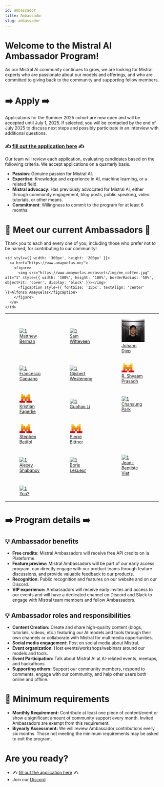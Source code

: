 ```yaml
---
id: ambassador
title: Ambassador
slug: ambassador
---
```


# Welcome to the Mistral AI Ambassador Program!

As our Mistral AI community continues to grow, we are looking for Mistral experts who are passionate about our models and offerings, and who are committed to giving back to the community and supporting fellow members.

# ➡️ Apply  ➡️

Applications for the Summer 2025 cohort are now open and will be accepted until July 1, 2025. If selected, you will be contacted by the end of July 2025 to discuss next steps and possibly participate in an interview with additional questions.

### ✍ [fill out the application here](https://forms.gle/pTMchkVVPCxSVW5u5) ✍

Our team will review each application, evaluating candidates based on the following criteria. We accept applications on a quarterly basis. 

- **Passion**: Genuine passion for Mistral AI.
- **Expertise**: Knowledge and experience in AI, machine learning, or a related field.
- **Mistral advocacy**: Has previously advocated for Mistral AI, either through community engagement, blog posts, public speaking, video tutorials, or other means.
- **Commitment**: Willingness to commit to the program for at least 6 months.


# 🤠 Meet our current Ambassadors 🤠
Thank you to each and every one of you, including those who prefer not to be named, for contributing to our community!

<table>
  <tr>
    <td style={{ width: '300px', height: '200px' }}>
      <a href="https://www.youtube.com/@matthew_berman">
        <figure>
          <img src="https://yt3.googleusercontent.com/FLJEnb2WnG3g0GV9GbGbdvkMKqInA0WcEzQkL-haJ0mBSDHl5wrUrmQ2w1_wyeoonmKl5DWvVwk=s160-c-k-c0x00ffffff-no-rj" alt="1" style={{ width: '100%', height: '100%', borderRadius: '50%', objectFit: 'cover', display: 'block' }}></img>
          <figcaption style={{ fontSize: '15px', textAlign: 'center' }}>Matthew Berman</figcaption>
        </figure>
      </a> 
    </td>
    <td style={{ width: '300px', height: '200px' }}>
      <a href="https://www.youtube.com/@samwitteveenai">
        <figure>
          <img src="https://pbs.twimg.com/profile_images/2274169962/jtlg8bxr0w6quu157b7f_400x400.png" alt="1" style={{ width: '100%', height: '100%', borderRadius: '50%', objectFit: 'cover', display: 'block' }}></img>
          <figcaption style={{ fontSize: '15px', textAlign: 'center' }}>Sam Witteveen</figcaption>
        </figure>
      </a> 
    </td>
    <td style={{ width: '300px', height: '200px' }}>
      <a href="https://www.linkedin.com/in/johann-diep/">
        <figure>
          <img src="https://raw.githubusercontent.com/johanndiep/profile_picture/refs/heads/main/1714692170463.jpeg" alt="1" style={{ width: '100%', height: '100%', borderRadius: '50%', objectFit: 'cover', display: 'block' }}></img>
          <figcaption style={{ fontSize: '15px', textAlign: 'center' }}>Johann Diep</figcaption>
        </figure>
      </a> 
    </td>
  </tr>
  <tr>
    <td style={{ width: '300px', height: '200px' }}>
      <a href="https://www.linkedin.com/in/fracapuano/">
        <figure>
          <img src="https://pbs.twimg.com/profile_images/1789212472353632257/A5nXjAhI_400x400.jpg" alt="1" style={{ width: '100%', height: '100%', borderRadius: '50%', objectFit: 'cover', display: 'block' }}></img>
          <figcaption style={{ fontSize: '15px', textAlign: 'center' }}>Francesco Capuano</figcaption>
        </figure>
      </a> 
    </td>
    <td style={{ width: '300px', height: '200px' }}>
      <a href="https://www.linkedin.com/in/gijsbert-westeneng-804172155/">
        <figure>
          <img src="https://pbs.twimg.com/profile_images/1858938413619048448/FQAaUm69_400x400.jpg" alt="1" style={{ width: '100%', height: '100%', borderRadius: '50%', objectFit: 'cover', display: 'block' }}></img>
          <figcaption style={{ fontSize: '15px', textAlign: 'center' }}>Gijsbert Westeneng</figcaption>
        </figure>
      </a> 
    </td>
    <td style={{ width: '300px', height: '200px' }}>
      <a href="https://www.linkedin.com/in/sprasadh/">
        <figure style={{ display: 'flex', flexDirection: 'column', alignItems: 'center' }}>
          <svg width="41" height="29" viewBox="0 0 41 29" fill="none" xmlns="http://www.w3.org/2000/svg">
            <path d="M11.7053 0H5.85156V5.79928H11.7053V0Z" fill="black"></path>
            <path d="M35.1272 0H29.2734V5.79928H35.1272V0Z" fill="black"></path>
            <path d="M17.559 5.79883H5.85156V11.5981H17.559V5.79883Z" fill="black"></path>
            <path d="M35.1293 5.79883H23.4219V11.5981H35.1293V5.79883Z" fill="black"></path>
            <path d="M35.1239 11.5977H5.85156V17.3969H35.1239V11.5977Z" fill="black"></path>
            <path d="M11.7053 17.3984H5.85156V23.1977H11.7053V17.3984Z" fill="black"></path>
            <path d="M23.4162 17.3984H17.5625V23.1977H23.4162V17.3984Z" fill="black"></path>
            <path d="M35.1272 17.3984H29.2734V23.1977H35.1272V17.3984Z" fill="black"></path>
            <path d="M17.5648 23.2012H0V29.0005H17.5648V23.2012Z" fill="black"></path>
            <path d="M40.9867 23.2012H23.4219V29.0005H40.9867V23.2012Z" fill="black"></path>
            <path d="M11.7072 0H5.85352V5.79928H11.7072V0Z" fill="#FFD800"></path>
            <path d="M35.1252 0H29.2715V5.79928H35.1252V0Z" fill="#FFD800"></path>
            <path d="M17.561 5.79883H5.85352V11.5981H17.561V5.79883Z" fill="#FFAF00"></path>
            <path d="M35.1254 5.79883H23.418V11.5981H35.1254V5.79883Z" fill="#FFAF00"></path>
            <path d="M35.1258 11.5977H5.85352V17.3969H35.1258V11.5977Z" fill="#FF8205"></path>
            <path d="M11.7072 17.3984H5.85352V23.1977H11.7072V17.3984Z" fill="#FA500F"></path>
            <path d="M23.4162 17.3984H17.5625V23.1977H23.4162V17.3984Z" fill="#FA500F"></path>
            <path d="M35.1252 17.3984H29.2715V23.1977H35.1252V17.3984Z" fill="#FA500F"></path>
            <path d="M17.5648 23.2012H0V29.0005H17.5648V23.2012Z" fill="#E10500"></path>
            <path d="M40.9828 23.2012H23.418V29.0005H40.9828V23.2012Z" fill="#E10500"></path>
          </svg>
          <figcaption style={{ fontSize: '15px', textAlign: 'center' }}>R. Shyaam Prasadh</figcaption>
        </figure>
      </a>
    </td>
  </tr>
  <tr>
    <td style={{ width: '300px', height: '200px' }}>
      <a href="https://www.youtube.com/allaboutai">
        <figure style={{ display: 'flex', flexDirection: 'column', alignItems: 'center' }}>
          <svg width="41" height="29" viewBox="0 0 41 29" fill="none" xmlns="http://www.w3.org/2000/svg">
            <path d="M11.7053 0H5.85156V5.79928H11.7053V0Z" fill="black"></path>
            <path d="M35.1272 0H29.2734V5.79928H35.1272V0Z" fill="black"></path>
            <path d="M17.559 5.79883H5.85156V11.5981H17.559V5.79883Z" fill="black"></path>
            <path d="M35.1293 5.79883H23.4219V11.5981H35.1293V5.79883Z" fill="black"></path>
            <path d="M35.1239 11.5977H5.85156V17.3969H35.1239V11.5977Z" fill="black"></path>
            <path d="M11.7053 17.3984H5.85156V23.1977H11.7053V17.3984Z" fill="black"></path>
            <path d="M23.4162 17.3984H17.5625V23.1977H23.4162V17.3984Z" fill="black"></path>
            <path d="M35.1272 17.3984H29.2734V23.1977H35.1272V17.3984Z" fill="black"></path>
            <path d="M17.5648 23.2012H0V29.0005H17.5648V23.2012Z" fill="black"></path>
            <path d="M40.9867 23.2012H23.4219V29.0005H40.9867V23.2012Z" fill="black"></path>
            <path d="M11.7072 0H5.85352V5.79928H11.7072V0Z" fill="#FFD800"></path>
            <path d="M35.1252 0H29.2715V5.79928H35.1252V0Z" fill="#FFD800"></path>
            <path d="M17.561 5.79883H5.85352V11.5981H17.561V5.79883Z" fill="#FFAF00"></path>
            <path d="M35.1254 5.79883H23.418V11.5981H35.1254V5.79883Z" fill="#FFAF00"></path>
            <path d="M35.1258 11.5977H5.85352V17.3969H35.1258V11.5977Z" fill="#FF8205"></path>
            <path d="M11.7072 17.3984H5.85352V23.1977H11.7072V17.3984Z" fill="#FA500F"></path>
            <path d="M23.4162 17.3984H17.5625V23.1977H23.4162V17.3984Z" fill="#FA500F"></path>
            <path d="M35.1252 17.3984H29.2715V23.1977H35.1252V17.3984Z" fill="#FA500F"></path>
            <path d="M17.5648 23.2012H0V29.0005H17.5648V23.2012Z" fill="#E10500"></path>
            <path d="M40.9828 23.2012H23.418V29.0005H40.9828V23.2012Z" fill="#E10500"></path>
          </svg>
          <figcaption style={{ fontSize: '15px', textAlign: 'center' }}>Kristian Fagerlie</figcaption>
        </figure>
      </a>
    </td>
    <td style={{ width: '300px', height: '200px' }}>
      <a href="https://x.com/guohao_li">
        <figure>
          <img src="https://ghli.org/authors/admin/avatar_hu9d9865ddbb26c633557596753f4b7710_2567527_250x250_fill_lanczos_center_2.png" alt="1" style={{ width: '100%', height: '100%', borderRadius: '50%', objectFit: 'cover', display: 'block' }}></img>
          <figcaption style={{ fontSize: '15px', textAlign: 'center' }}>Guohao Li</figcaption>
        </figure>
      </a>
    </td>
    <td style={{ width: '300px', height: '200px' }}>
      <a href="https://github.com/deep-diver">
        <figure>
          <img src="https://avatars.githubusercontent.com/u/26025527?v=4" alt="1" style={{ width: '100%', height: '100%', borderRadius: '50%', objectFit: 'cover', display: 'block' }}/>
          <figcaption style={{ fontSize: '15px', textAlign: 'center' }}>Chansung Park</figcaption>
        </figure>
      </a>
    </td>
  </tr>
  <tr>
    <td style={{ width: '300px', height: '200px' }}>
      <a href="https://www.linkedin.com/in/stephen-batifol/">
        <figure style={{ display: 'flex', flexDirection: 'column', alignItems: 'center' }}>
          <svg width="41" height="29" viewBox="0 0 41 29" fill="none" xmlns="http://www.w3.org/2000/svg">
            <path d="M11.7053 0H5.85156V5.79928H11.7053V0Z" fill="black"></path>
            <path d="M35.1272 0H29.2734V5.79928H35.1272V0Z" fill="black"></path>
            <path d="M17.559 5.79883H5.85156V11.5981H17.559V5.79883Z" fill="black"></path>
            <path d="M35.1293 5.79883H23.4219V11.5981H35.1293V5.79883Z" fill="black"></path>
            <path d="M35.1239 11.5977H5.85156V17.3969H35.1239V11.5977Z" fill="black"></path>
            <path d="M11.7053 17.3984H5.85156V23.1977H11.7053V17.3984Z" fill="black"></path>
            <path d="M23.4162 17.3984H17.5625V23.1977H23.4162V17.3984Z" fill="black"></path>
            <path d="M35.1272 17.3984H29.2734V23.1977H35.1272V17.3984Z" fill="black"></path>
            <path d="M17.5648 23.2012H0V29.0005H17.5648V23.2012Z" fill="black"></path>
            <path d="M40.9867 23.2012H23.4219V29.0005H40.9867V23.2012Z" fill="black"></path>
            <path d="M11.7072 0H5.85352V5.79928H11.7072V0Z" fill="#FFD800"></path>
            <path d="M35.1252 0H29.2715V5.79928H35.1252V0Z" fill="#FFD800"></path>
            <path d="M17.561 5.79883H5.85352V11.5981H17.561V5.79883Z" fill="#FFAF00"></path>
            <path d="M35.1254 5.79883H23.418V11.5981H35.1254V5.79883Z" fill="#FFAF00"></path>
            <path d="M35.1258 11.5977H5.85352V17.3969H35.1258V11.5977Z" fill="#FF8205"></path>
            <path d="M11.7072 17.3984H5.85352V23.1977H11.7072V17.3984Z" fill="#FA500F"></path>
            <path d="M23.4162 17.3984H17.5625V23.1977H23.4162V17.3984Z" fill="#FA500F"></path>
            <path d="M35.1252 17.3984H29.2715V23.1977H35.1252V17.3984Z" fill="#FA500F"></path>
            <path d="M17.5648 23.2012H0V29.0005H17.5648V23.2012Z" fill="#E10500"></path>
            <path d="M40.9828 23.2012H23.418V29.0005H40.9828V23.2012Z" fill="#E10500"></path>
          </svg>
          <figcaption style={{ fontSize: '15px', textAlign: 'center' }}>Stephen Batifol</figcaption>
        </figure>
      </a>
    </td>
    <td style={{ width: '300px', height: '200px' }}>
      <a href="https://youtube.com/@pierrebittner">
        <figure style={{ display: 'flex', flexDirection: 'column', alignItems: 'center' }}>
          <svg width="41" height="29" viewBox="0 0 41 29" fill="none" xmlns="http://www.w3.org/2000/svg">
            <path d="M11.7053 0H5.85156V5.79928H11.7053V0Z" fill="black"></path>
            <path d="M35.1272 0H29.2734V5.79928H35.1272V0Z" fill="black"></path>
            <path d="M17.559 5.79883H5.85156V11.5981H17.559V5.79883Z" fill="black"></path>
            <path d="M35.1293 5.79883H23.4219V11.5981H35.1293V5.79883Z" fill="black"></path>
            <path d="M35.1239 11.5977H5.85156V17.3969H35.1239V11.5977Z" fill="black"></path>
            <path d="M11.7053 17.3984H5.85156V23.1977H11.7053V17.3984Z" fill="black"></path>
            <path d="M23.4162 17.3984H17.5625V23.1977H23.4162V17.3984Z" fill="black"></path>
            <path d="M35.1272 17.3984H29.2734V23.1977H35.1272V17.3984Z" fill="black"></path>
            <path d="M17.5648 23.2012H0V29.0005H17.5648V23.2012Z" fill="black"></path>
            <path d="M40.9867 23.2012H23.4219V29.0005H40.9867V23.2012Z" fill="black"></path>
            <path d="M11.7072 0H5.85352V5.79928H11.7072V0Z" fill="#FFD800"></path>
            <path d="M35.1252 0H29.2715V5.79928H35.1252V0Z" fill="#FFD800"></path>
            <path d="M17.561 5.79883H5.85352V11.5981H17.561V5.79883Z" fill="#FFAF00"></path>
            <path d="M35.1254 5.79883H23.418V11.5981H35.1254V5.79883Z" fill="#FFAF00"></path>
            <path d="M35.1258 11.5977H5.85352V17.3969H35.1258V11.5977Z" fill="#FF8205"></path>
            <path d="M11.7072 17.3984H5.85352V23.1977H11.7072V17.3984Z" fill="#FA500F"></path>
            <path d="M23.4162 17.3984H17.5625V23.1977H23.4162V17.3984Z" fill="#FA500F"></path>
            <path d="M35.1252 17.3984H29.2715V23.1977H35.1252V17.3984Z" fill="#FA500F"></path>
            <path d="M17.5648 23.2012H0V29.0005H17.5648V23.2012Z" fill="#E10500"></path>
            <path d="M40.9828 23.2012H23.418V29.0005H40.9828V23.2012Z" fill="#E10500"></path>
          </svg>
          <figcaption style={{ fontSize: '15px', textAlign: 'center' }}>Pierre Bittner</figcaption>
        </figure>
      </a>
    </td>

    <td style={{ width: '300px', height: '200px' }}>
      <a href="https://www.amayuelas.me/">
        <figure>
          <img src="https://www.amayuelas.me/assets/img/me_coffee.jpg" alt="1" style={{ width: '100%', height: '100%', borderRadius: '50%', objectFit: 'cover', display: 'block' }}></img>
          <figcaption style={{ fontSize: '15px', textAlign: 'center' }}>Alfonso Amayuelas</figcaption>
        </figure>
      </a>
    </td>
  </tr>
  <tr>
    <td style={{ width: '300px', height: '200px' }}>
      <a href="https://www.testingcatalog.com/author/alexey/">
        <figure>
          <img src="https://i.ibb.co/pBfySc78/alexis.png" alt="1" style={{ width: '100%', height: '100%', borderRadius: '50%', objectFit: 'cover', display: 'block' }}></img>
          <figcaption style={{ fontSize: '15px', textAlign: 'center' }}>Alexey Shabanov</figcaption>
        </figure>
      </a>
    </td>
    <td style={{ width: '300px', height: '200px' }}>
      <a href="https://www.youtube.com/channel/UCMJEpQVv0p3qzJnQ9IuiiMA">
        <figure>
          <img src="https://i.ibb.co/5Xxm7qQ4/boris.png" alt="1" style={{ width: '100%', height: '100%', borderRadius: '50%', objectFit: 'cover', display: 'block' }}></img>
          <figcaption style={{ fontSize: '15px', textAlign: 'center' }}>Boris Lesueur</figcaption>
        </figure>
      </a>
    </td>
    <td style={{ width: '300px', height: '200px' }}>
      <a href="https://youtube.com/@jeanviet">
        <figure>
          <img src="https://i.ibb.co/pjDJyCNm/jeanb.jpg" alt="1" style={{ width: '100%', height: '100%', borderRadius: '50%', objectFit: 'cover', display: 'block' }}></img>
          <figcaption style={{ fontSize: '15px', textAlign: 'center' }}>Jean-Baptiste Viet</figcaption>
        </figure>
      </a>
    </td>
  </tr>
  <!-- Final call-to-action cell -->
  <tr>
    <td style={{ width: '300px', height: '200px' }}>
      <a href="https://forms.gle/pTMchkVVPCxSVW5u5">
        <figure>
          <img src="https://cms.mistral.ai/assets/920e56ee-25c5-439d-bd31-fbdf5c92c87f" alt="1" style={{ width: '100%', height: '100%', borderRadius: '50%', objectFit: 'cover', display: 'block' }}></img>
          <figcaption style={{ fontSize: '15px', textAlign: 'center' }}>You?</figcaption>
        </figure>
      </a>
    </td>
  </tr>
</table>

# ➡️ Program details  ➡️

## 💡 Ambassador benefits

- **Free credits:** Mistral Ambassadors will receive free API credits on la Plateforme.
- **Feature preview:** Mistral Ambassadors will be part of our early access program, can directly engage with our product teams through feature discussions, and provide valuable feedback to our products.
- **Recognition:** Public recognition and features on our website and on our Discord.
- **VIP experience:** Ambassadors will receive early invites and access to our events and will have a dedicated channel on Discord and Slack to engage with Mistral team members and fellow Ambassadors.

## 💡 Ambassador roles and responsibilities

- **Content Creation:** Create and share high-quality content (blogs, tutorials, videos, etc.) featuring our AI models and tools through their own channels or collaborate with Mistral for multimedia opportunities.
- **Social media engagement:** Post on social media about Mistral.
- **Event organization**: Host events/workshops/webinars around our models and tools.
- **Event Participation:** Talk about Mistral AI at AI-related events, meetups, and hackathons.
- **Supporting others:** Support our community members, respond to comments, engage with our community, and help other users both online and offline.

# 📝 Minimum requirements

- **Monthly Requirement:** Contribute at least one piece of content/event or show a significant amount of community support every month. Invited Ambassadors are exempt from this requirement.
- **Biyearly Assessment:** We will review Ambassador contributions every six months. Those not meeting the minimum requirements may be asked to exit the program.

# Are you ready?

- ✍ [fill out the application here](https://forms.gle/pTMchkVVPCxSVW5u5) ✍
- Join our [Discord](https://discord.gg/mistralai)

